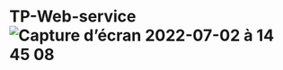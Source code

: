 # TP-Web-service![Capture d’écran 2022-07-02 à 14 45 08](https://user-images.githubusercontent.com/68701658/177004733-9e8830c0-28bf-4207-884a-73a0c431c537.png)
